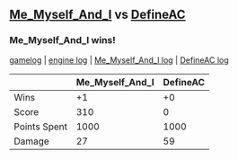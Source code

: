 ## [Me_Myself_And_I](<../../Me_Myself_And_I/README.md>) vs [DefineAC](<../../DefineAC/README.md>)
### Me_Myself_And_I wins!

[gamelog](<gamelog.json>) | [engine log](<engine>) | [Me_Myself_And_I log](<Me_Myself_And_I>) | [DefineAC log](<DefineAC>)

|              | Me_Myself_And_I | DefineAC |
| ------------ | --------------- | -------- |
| Wins         |              +1 |       +0 |
| Score        |             310 |        0 |
| Points Spent |            1000 |     1000 |
| Damage       |              27 |       59 |
